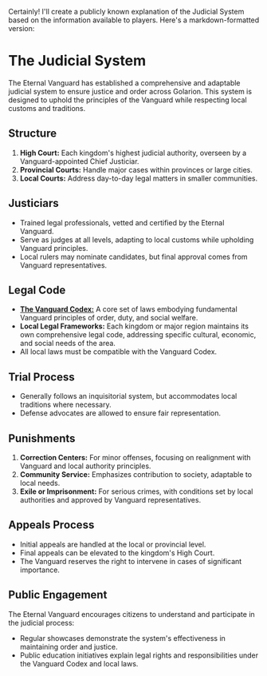 Certainly! I'll create a publicly known explanation of the Judicial System based on the information available to players. Here's a markdown-formatted version:

# The Judicial System

The Eternal Vanguard has established a comprehensive and adaptable judicial system to ensure justice and order across Golarion. This system is designed to uphold the principles of the Vanguard while respecting local customs and traditions.

## Structure

1. **High Court:** Each kingdom's highest judicial authority, overseen by a Vanguard-appointed Chief Justiciar.
2. **Provincial Courts:** Handle major cases within provinces or large cities.
3. **Local Courts:** Address day-to-day legal matters in smaller communities.

## Justiciars

- Trained legal professionals, vetted and certified by the Eternal Vanguard.
- Serve as judges at all levels, adapting to local customs while upholding Vanguard principles.
- Local rulers may nominate candidates, but final approval comes from Vanguard representatives.

## Legal Code

- [**The Vanguard Codex:**](Vanguard_Codex.md) A core set of laws embodying fundamental Vanguard principles of order, duty, and social welfare.
- **Local Legal Frameworks:** Each kingdom or major region maintains its own comprehensive legal code, addressing specific cultural, economic, and social needs of the area.
- All local laws must be compatible with the Vanguard Codex.

## Trial Process

- Generally follows an inquisitorial system, but accommodates local traditions where necessary.
- Defense advocates are allowed to ensure fair representation.

## Punishments

1. **Correction Centers:** For minor offenses, focusing on realignment with Vanguard and local authority principles.
2. **Community Service:** Emphasizes contribution to society, adaptable to local needs.
3. **Exile or Imprisonment:** For serious crimes, with conditions set by local authorities and approved by Vanguard representatives.

## Appeals Process

- Initial appeals are handled at the local or provincial level.
- Final appeals can be elevated to the kingdom's High Court.
- The Vanguard reserves the right to intervene in cases of significant importance.

## Public Engagement

The Eternal Vanguard encourages citizens to understand and participate in the judicial process:

- Regular showcases demonstrate the system's effectiveness in maintaining order and justice.
- Public education initiatives explain legal rights and responsibilities under the Vanguard Codex and local laws.
